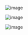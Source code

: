 ![image](https://github.com/itsmohiniii/15DaysOfCode/assets/74259856/cd50f1b2-3f00-4b1b-b303-5bebb3cf4775)

![image](https://github.com/itsmohiniii/15DaysOfCode/assets/74259856/a0c0cc39-ecc4-45e7-b005-45d41ddbe67b)

![image](https://github.com/itsmohiniii/15DaysOfCode/assets/74259856/84471e4c-5b76-4510-b4ce-73f7eb482124)
